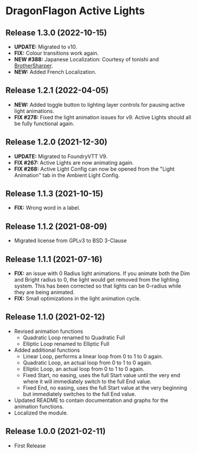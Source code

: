 # DragonFlagon Active Lights

## Release 1.3.0 (2022-10-15)
- **UPDATE:** Migrated to v10.
- **FIX:** Colour transitions work again.
- **NEW #388:** Japanese Localization: Courtesy of tonishi and [BrotherSharper](https://github.com/BrotherSharper).
- **NEW:** Added French Localization.

## Release 1.2.1 (2022-04-05)
- **NEW:** Added toggle button to lighting layer controls for pausing active light animations.
- **FIX #278:** Fixed the light animation issues for v9. Active Lights should all be fully functional again.

## Release 1.2.0 (2021-12-30)
- **UPDATE:** Migrated to FoundryVTT V9.
- **FIX #267:** Active Lights are now animating again.
- **FIX #268:** Active Light Config can now be opened from the "Light Animation" tab in the Ambient Light Config.

## Release 1.1.3 (2021-10-15)
- **FIX:** Wrong word in a label.

## Release 1.1.2 (2021-08-09)
- Migrated license from GPLv3 to BSD 3-Clause

## Release 1.1.1 (2021-07-16)
- **FIX:** an issue with 0 Radius light animations. If you animate both the Dim and Bright radius to 0, the light would get removed from the lighting system. This has been corrected so that lights can be 0-radius while they are being animated.
- **FIX:** Small optimizations in the light animation cycle.

## Release 1.1.0 (2021-02-12)
- Revised animation functions
	- Quadratic Loop renamed to Quadratic Full
	- Elliptic Loop renamed to Elliptic Full
- Added additional functions
	- Linear Loop, performs a linear loop from 0 to 1 to 0 again.
	- Quadratic Loop, an actual loop from 0 to 1 to 0 again.
	- Elliptic Loop, an actual loop from 0 to 1 to 0 again.
	- Fixed Start, no easing, uses the full Start value until the very end where it will immediately switch to the full End value.
	- Fixed End, no easing, uses the full Start value at the very beginning but immediately switches to the full End value.
- Updated README to contain documentation and graphs for the animation functions.
- Localized the module.

## Release 1.0.0 (2021-02-11)
- First Release